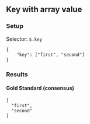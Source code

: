 ## Key with array value

### Setup
Selector: `$.key`

    {
        "key": ["first", "second"]
    }

### Results
####  Gold Standard (consensus)

    [
      "first", 
      "second"
    ]

